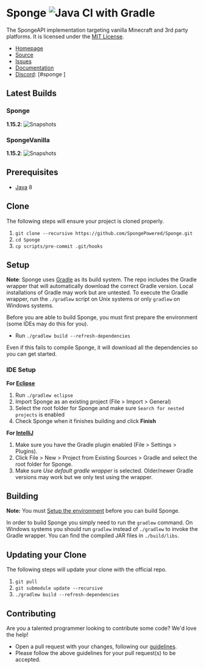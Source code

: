 Sponge ![Java CI with Gradle](https://github.com/SpongePowered/Sponge/workflows/Java%20CI%20with%20Gradle/badge.svg?branch=api-8&event=push)
=============

The SpongeAPI implementation targeting vanilla Minecraft and 3rd party platforms. It is licensed under the [MIT License].

* [Homepage]
* [Source]
* [Issues]
* [Documentation]
* [Discord]: [#sponge ]

## Latest Builds

### Sponge

**1.15.2**: ![Snapshots](https://img.shields.io/nexus/maven-snapshots/org.spongepowered/sponge?label=Sponge&server=https%3A%2F%2Frepo-new.spongepowered.org%2F)

### SpongeVanilla

**1.15.2**: ![Snapshots](https://img.shields.io/nexus/maven-releases/org.spongepowered/spongevanilla?label=SpongeVanilla&server=https%3A%2F%2Frepo-new.spongepowered.org%2F)


## Prerequisites
* [Java] 8

## Clone
The following steps will ensure your project is cloned properly.

1. `git clone --recursive https://github.com/SpongePowered/Sponge.git`
2. `cd Sponge`
3. `cp scripts/pre-commit .git/hooks`

## Setup
**Note**: Sponge uses [Gradle] as its build system. The repo includes the Gradle wrapper that will automatically download the correct Gradle 
version. Local installations of Gradle may work but are untested. To execute the Gradle wrapper, run the `./gradlew` script on Unix systems or only
`gradlew` on Windows systems.

Before you are able to build Sponge, you must first prepare the environment (some IDEs may do this for you).

  - Run `./gradlew build --refresh-dependencies`

Even if this fails to compile Sponge, it will download all the dependencies so you can get started.  

### IDE Setup
__For [Eclipse]__
  1. Run `./gradlew eclipse`
  2. Import Sponge as an existing project (File > Import > General)
  3. Select the root folder for Sponge and make sure `Search for nested projects` is enabled
  4. Check Sponge when it finishes building and click **Finish**

__For [IntelliJ]__
  1. Make sure you have the Gradle plugin enabled (File > Settings > Plugins).  
  2. Click File > New > Project from Existing Sources > Gradle and select the root folder for Sponge.
  3. Make sure _Use default gradle wrapper_ is selected. Older/newer Gradle versions may work but we only test using the wrapper.

## Building
__Note:__ You must [Setup the environment](#setup) before you can build Sponge.

In order to build Sponge you simply need to run the `gradlew` command. On Windows systems you should run `gradlew` instead of `./gradlew` to
invoke the Gradle wrapper. You can find the compiled JAR files in `./build/libs`.

## Updating your Clone
The following steps will update your clone with the official repo.

1. `git pull`
2. `git submodule update --recursive`
3. `./gradlew build --refresh-dependencies`

## Contributing
Are you a talented programmer looking to contribute some code? We'd love the help!
* Open a pull request with your changes, following our [guidelines](.github/CONTRIBUTING.md).
* Please follow the above guidelines for your pull request(s) to be accepted.

[Eclipse]: https://eclipse.org/
[Gradle]: https://gradle.org/
[Homepage]: https://spongepowered.org/
[IntelliJ]: http://www.jetbrains.com/idea/
[Issues]: https://github.com/SpongePowered/Sponge/issues
[Documentation]: https://docs.spongepowered.org/
[Java]: http://www.oracle.com/technetwork/java/javase/downloads/jdk8-downloads-2133151.html
[Source]: https://github.com/SpongePowered/Sponge/
[MIT License]: http://www.tldrlegal.com/license/mit-license
[Discord]: https://discord.gg/sponge
[Jenkins]: https://jenkins-ci.org/
